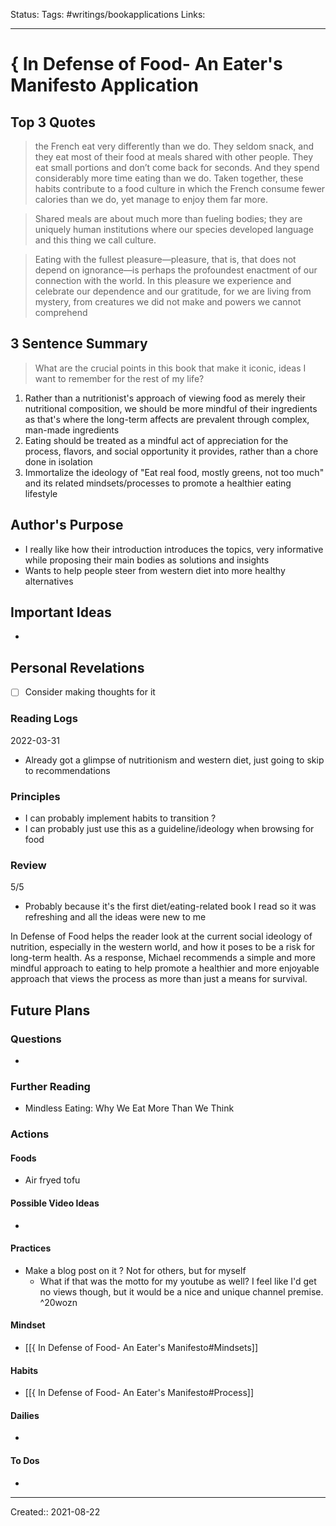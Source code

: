 
Status:
Tags: #writings/bookapplications
Links: 
___
# { In Defense of Food- An Eater's Manifesto Application
## Top 3 Quotes
> the French eat very differently than we do. They seldom snack, and they eat most of their food at meals shared with other people. They eat small portions and don’t come back for seconds. And they spend considerably more time eating than we do. Taken together, these habits contribute to a food culture in which the French consume fewer calories than we do, yet manage to enjoy them far more.

> Shared meals are about much more than fueling bodies; they are uniquely human institutions where our species developed language and this thing we call culture.

> Eating with the fullest pleasure—pleasure, that is, that does not depend on ignorance—is perhaps the profoundest enactment of our connection with the world. In this pleasure we experience and celebrate our dependence and our gratitude, for we are living from mystery, from creatures we did not make and powers we cannot comprehend
## 3 Sentence Summary
 > What are the crucial points in this book that make it iconic, ideas I want to remember for the rest of my life?
1. Rather than a nutritionist's approach of viewing food as merely their nutritional composition, we should be more mindful of their ingredients as that's where the long-term affects are prevalent through complex, man-made ingredients
2.  Eating should be treated as a mindful act of appreciation for the process, flavors, and social opportunity it provides, rather than a chore done in isolation
3. Immortalize the ideology of "Eat real food, mostly greens, not too much" and its related mindsets/processes to promote a healthier eating lifestyle
## Author's Purpose
- I really like how their introduction introduces the topics, very informative while proposing their main bodies as solutions and insights
- Wants to help people steer from western diet into more healthy alternatives
## Important Ideas
- 
## Personal Revelations
- [ ] Consider making thoughts for it
### Reading Logs
2022-03-31 
- Already got a glimpse of nutritionism and western diet, just going to skip to recommendations
### Principles
- I can probably implement habits to transition ?
- I can probably just use this as a guideline/ideology when browsing for food
### Review
5/5
- Probably because it's the first diet/eating-related book I read so it was refreshing and all the ideas were new to me 

In Defense of Food helps the reader look at the current social ideology of nutrition, especially in the western world, and how it poses to be a risk for long-term health. As a response, Michael recommends a simple and more mindful approach to eating to help promote a healthier and more enjoyable approach that views the process as more than just a means for survival.
## Future Plans
### Questions
- 
### Further Reading
- Mindless Eating: Why We Eat More Than We Think
### Actions
#### Foods
- Air fryed tofu
#### Possible Video Ideas
- 
#### Practices
- Make a blog post on it ? Not for others, but for myself
	- What if that was the motto for my youtube as well? I feel like I'd get no views though, but it would be a nice and unique channel premise. ^20wozn
#### Mindset
- [[{ In Defense of Food- An Eater's Manifesto#Mindsets]]
#### Habits
- [[{ In Defense of Food- An Eater's Manifesto#Process]]
#### Dailies
- 
#### To Dos
- 
___
Created:: 2021-08-22 
